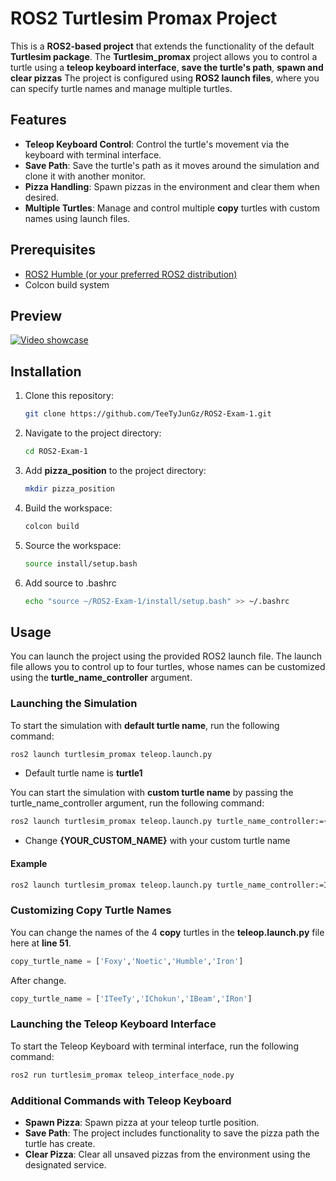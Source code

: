 # **ROS2 Turtlesim Promax Project**
This is a **ROS2-based project** that extends the functionality of the default **Turtlesim package**. 
The **Turtlesim_promax** project allows you to control a turtle using a **teleop keyboard interface**, **save the turtle's path**, **spawn and clear pizzas**
The project is configured using **ROS2 launch files**, where you can specify turtle names and manage multiple turtles.

## **Features**
-  **Teleop Keyboard Control**: Control the turtle's movement via the keyboard with terminal interface.
-  **Save Path**: Save the turtle's path as it moves around the simulation and clone it with another monitor.
-  **Pizza Handling**: Spawn pizzas in the environment and clear them when desired.
-  **Multiple Turtles**: Manage and control multiple **copy** turtles with custom names using launch files.

## **Prerequisites**

- [ROS2 Humble (or your preferred ROS2 distribution)](https://docs.ros.org/en/humble/Installation.html)
- Colcon build system

## **Preview**
[![Video showcase](https://i9.ytimg.com/vi/gXcGxA444ao/mqdefault.jpg?v=66e5fe1d&sqp=CID8l7cG-oaymwEmCMACELQB8quKqQMa8AEB-AH-BYAC4AOKAgwIABABGEggUihyMA8=&rs=AOn4CLDRon4o5QMFTmuTxAqGtUpZY7iCgg)](https://youtu.be/gXcGxA444ao)

## **Installation**

1. Clone this repository:
   ```bash
   git clone https://github.com/TeeTyJunGz/ROS2-Exam-1.git
   ```
2. Navigate to the project directory:
   ```bash
   cd ROS2-Exam-1
   ```
3. Add **pizza_position** to the project directory:
   ```bash
   mkdir pizza_position
   ```
4. Build the workspace:
   ```bash
   colcon build
   ```
5. Source the workspace:
   ```bash
   source install/setup.bash
   ```
6. Add source to .bashrc
   ```bash
   echo "source ~/ROS2-Exam-1/install/setup.bash" >> ~/.bashrc
   ```
   
## **Usage**
You can launch the project using the provided ROS2 launch file. The launch file allows you to control up to four turtles, whose names can be customized using the **turtle_name_controller** argument.

### **Launching the Simulation**
To start the simulation with **default turtle name**, run the following command:

   ```bash
   ros2 launch turtlesim_promax teleop.launch.py
   ```
   - Default turtle name is **turtle1**

You can start the simulation with **custom turtle name** by passing the turtle_name_controller argument, run the following command:

   ```bash
   ros2 launch turtlesim_promax teleop.launch.py turtle_name_controller:={YOUR_CUSTOM_NAME}
   ```
   - Change  **{YOUR_CUSTOM_NAME}**  with your custom turtle name

#### **Example**

   ```bash
   ros2 launch turtlesim_promax teleop.launch.py turtle_name_controller:=IToon
   ```

### **Customizing Copy Turtle Names**
You can change the names of the 4 **copy** turtles in the **teleop.launch.py** file here at **line 51**.

   ```py
   copy_turtle_name = ['Foxy','Noetic','Humble','Iron']
   ```

After change.

   ```py
   copy_turtle_name = ['ITeeTy','IChokun','IBeam','IRon']
   ```

### **Launching the Teleop Keyboard Interface**
To start the Teleop Keyboard with terminal interface, run the following command:

   ```bash
   ros2 run turtlesim_promax teleop_interface_node.py
   ```

### **Additional Commands with Teleop Keyboard**
-    **Spawn Pizza**: Spawn pizza at your teleop turtle position.
-    **Save Path**: The project includes functionality to save the pizza path the turtle has create.
-    **Clear Pizza**: Clear all unsaved pizzas from the environment using the designated service.

